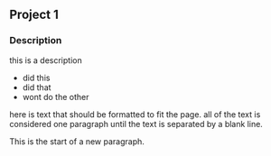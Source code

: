 ## Project 1

### Description
this is a description
* did this
* did that 
* wont do the other

here is text that should be formatted to fit the page.
all of the text is considered one paragraph until
the text is separated by a blank line.

This is the start of 
a new paragraph.